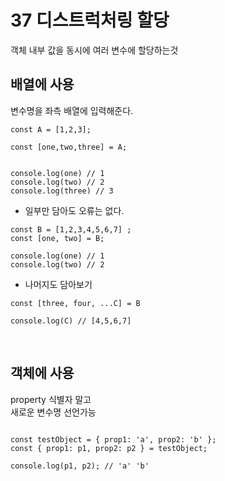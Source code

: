 # 37 디스트럭처링 할당

객체 내부 값을 동시에 여러 변수에 할당하는것

## 배열에 사용

변수명을 좌측 배열에 입력해준다.

```
const A = [1,2,3];

const [one,two,three] = A;


console.log(one) // 1
console.log(two) // 2
console.log(three) // 3
```

- 일부만 담아도 오류는 없다.

```
const B = [1,2,3,4,5,6,7] ;
const [one, two] = B;

console.log(one) // 1
console.log(two) // 2

```

- 나머지도 담아보기

```
const [three, four, ...C] = B

console.log(C) // [4,5,6,7]
```

<br>

## 객체에 사용

property 식별자 말고  
새로운 변수명 선언가능

```

const testObject = { prop1: 'a', prop2: 'b' };
const { prop1: p1, prop2: p2 } = testObject;

console.log(p1, p2); // 'a' 'b'
```
